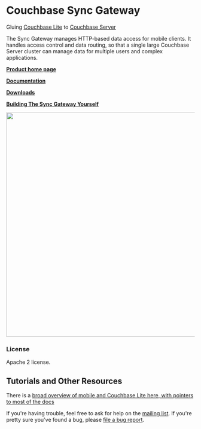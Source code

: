 # Couchbase Sync Gateway

Gluing [Couchbase Lite][COUCHBASE_LITE] to [Couchbase Server][COUCHBASE_SERVER]

The Sync Gateway manages HTTP-based data access for mobile clients. It handles access control and data routing, so that a single large Couchbase Server cluster can manage data for multiple users and complex applications.

[**Product home page**](http://www.couchbase.com/mobile)

[**Documentation**](http://docs.couchbase.com/sync-gateway/)

[**Downloads**](http://www.couchbase.com/download#cb-mobile)

[**Building The Sync Gateway Yourself**](http://docs.couchbase.com/sync-gateway/#building-from-source)

<img src="http://jchris.ic.ht/files/slides/mobile-arch.png" width="600px"/>

### License

Apache 2 license.

## Tutorials and Other Resources

There is a [broad overview of mobile and Couchbase Lite here, with pointers to most of the docs](https://github.com/couchbase/mobile)

If you're having trouble, feel free to ask for help on the [mailing list][MAILING_LIST]. If you're pretty sure you've found a bug, please [file a bug report][ISSUE_TRACKER].

[COUCHBASE_LITE]: https://github.com/couchbase/couchbase-lite-ios
[TOUCHDB]: https://github.com/couchbaselabs/TouchDB-iOS
[COUCHDB]: http://couchdb.apache.org
[COUCHDB_API]: http://wiki.apache.org/couchdb/Complete_HTTP_API_Reference
[COUCHBASE_SERVER]: http://www.couchbase.com/couchbase-server/overview
[WALRUS]: https://github.com/couchbaselabs/walrus
[HTTPIE]: http://httpie.org
[MAILING_LIST]: https://groups.google.com/forum/?fromgroups#!forum/mobile-couchbase
[ISSUE_TRACKER]: https://github.com/couchbaselabs/sync_gateway/issues?state=open
[MAC_STABLE_BUILD]: http://cbfs-ext.hq.couchbase.com/mobile/SyncGateway/SyncGateway-Mac.zip
